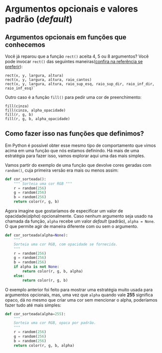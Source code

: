 # Argumentos opcionais e valores padrão (*default*)
<!-- para sumário
![](assets/thumb-argumentos-default.png)
-->
## Argumentos opcionais em funções que conhecemos

Você já reparou que a função `rect()` aceita 4, 5 ou 8 argumentos? Você pode invocar `rect()` das seguintes maneiras([confira na referência se preferir](https://py.processing.org/reference/rect.html)):

```
rect(x, y, largura, altura)
rect(x, y, largura, altura, raio_cantos)
rect(x, y, largura, altura, raio_sup_esq, raio_sup_dir, raio_inf_dir, raio_inf_esq)`
```

Outro caso é a função `fill()` para pedir uma cor de preenchimento:

```
fill(cinza)
fill(cinza, alpha_opacidade)
fill(r, g, b)
fill(r, g, b, alpha_opacidade)
```

## Como fazer isso nas funções que definimos?

Em Python é possível obter esse mesmo tipo de comportamento que vimos acima em uma função que nós estamos definindo. Há mais de uma estratégia para fazer isso, vamos explorar aqui uma das mais simples.

Vamos partir do exemplo de uma função que devolve cores geradas com `random()`, cuja primeira versão era mais ou menos assim:

```python
def cor_sorteada():
    """ Sorteia uma cor RGB """
    r = random(256)
    g = random(256)
    b = random(256)
    return color(r, g, b)
```

Agora imagine que gostaríamos de especificar um valor de opacidade(*alpha*) opcionalmente. Caso nenhum argumento seja usado na chamada da função, `alpha` recebe um valor *default* (padrão), `alpha = None`. O que permite agir de maneira diferente com ou sem o argumento.

```python
def cor_sorteada(alpha=None):
    """
    Sorteia uma cor RGB, com opacidade se fornecida.
    """
    r = random(256)
    g = random(256)
    b = random(256)
    if alpha is not None:
        return color(r, g, b, alpha)
    else:
        return color(r, g, b)
```

O exemplo anterior foi feito para mostrar uma estratégia muito usada para argumentos opcionais, mas, uma vez que `alpha` quando vale **255** significa opaco, dá no mesmo que criar uma cor sem mencionar o alpha, poderíamos fazer tudo até mais simples:

```python
def cor_sorteada(alpha=255):
    """
    Sorteia uma cor RGB, opaca por padrão.
    """
    r = random(256)
    g = random(256)
    b = random(256)
    return color(r, g, b, alpha)
```
